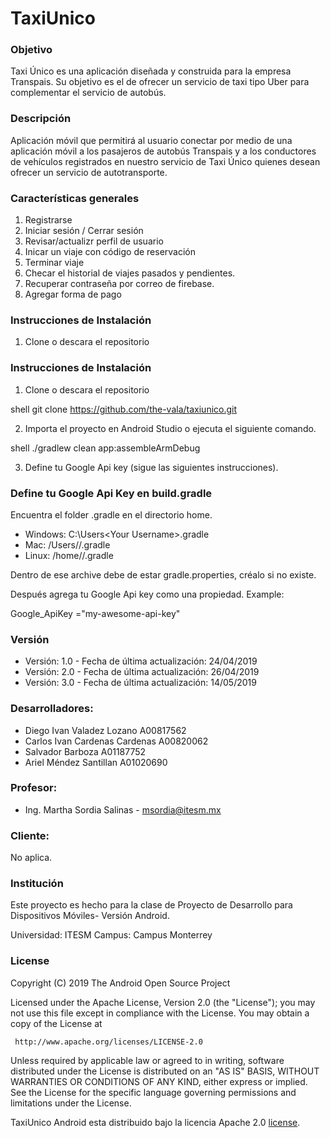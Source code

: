 # TaxiUnico

### Objetivo
Taxi Único es una aplicación diseñada y construida para la empresa Transpais. Su objetivo es el de ofrecer un servicio de taxi tipo Uber para complementar el servicio de autobús.

### Descripción
Aplicación móvil que permitirá al	usuario	conectar por medio de una	aplicación móvil a los pasajeros de	autobús Transpais	y a	los conductores de vehículos registrados en nuestro	servicio de Taxi Único quienes desean	ofrecer	un servicio	de autotransporte.

### Características generales
1. Registrarse
2. Iniciar sesión / Cerrar sesión
3. Revisar/actualizr perfil de usuario
4. Inicar un viaje con código de reservación
5. Terminar viaje
6. Checar el historial de viajes pasados y pendientes.
7. Recuperar contraseña por correo de firebase.
8. Agregar forma de pago

### Instrucciones de Instalación

1. Clone o descara el repositorio

### Instrucciones de Instalación

1. Clone o descara el repositorio

  shell
  git clone https://github.com/the-vala/taxiunico.git
  

2. Importa el proyecto en Android Studio o ejecuta el siguiente comando.

  shell
  ./gradlew clean app:assembleArmDebug
 
3. Define tu Google Api key (sigue las siguientes instrucciones).

### Define tu Google Api Key en build.gradle
Encuentra el folder .gradle en el directorio home.

* Windows: C:\Users\<Your Username>\.gradle
* Mac: /Users/<Your Username>/.gradle
* Linux: /home/<Your Username>/.gradle

Dentro de ese archive debe de estar gradle.properties, créalo si no existe.

Después agrega tu Google Api key como una propiedad. Example:

Google_ApiKey ="my-awesome-api-key"

### Versión
* Versión: 1.0 - Fecha de última actualización: 24/04/2019
* Versión: 2.0 - Fecha de última actualización: 26/04/2019
* Versión: 3.0 - Fecha de última actualización: 14/05/2019


### Desarrolladores:

* Diego Ivan Valadez Lozano A00817562
* Carlos Ivan Cardenas Cardenas A00820062
* Salvador Barboza A01187752
* Ariel Méndez Santillan A01020690

### Profesor:

* Ing. Martha Sordia Salinas - msordia@itesm.mx

### Cliente:

No aplica.

### Institución

Este proyecto es hecho para la clase de Proyecto de Desarrollo para Dispositivos Móviles- Versión Android.

Universidad: ITESM
Campus: Campus Monterrey

### License

Copyright (C) 2019 The Android Open Source Project

Licensed under the Apache License, Version 2.0 (the "License");
you may not use this file except in compliance with the License.
You may obtain a copy of the License at

     http://www.apache.org/licenses/LICENSE-2.0
     
Unless required by applicable law or agreed to in writing, software
distributed under the License is distributed on an "AS IS" BASIS,
WITHOUT WARRANTIES OR CONDITIONS OF ANY KIND, either express or implied.
See the License for the specific language governing permissions and
limitations under the License.

TaxiUnico Android esta distribuido bajo la licencia Apache 2.0 [license](LICENSE).
